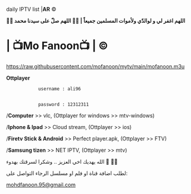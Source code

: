 daily IPTV list  |**AR** ©️

**🤲🤲 اللهم اغفر لي و لوالدّي ولأموات المسلمين جميعاً | 🤲🤲 اللهم صلّ على سيدنا محمد**


# | 📺Mo Fanoon📺 | ©️
https://raw.githubusercontent.com/mofanoon/mytv/main/mofanoon.m3u


**Ottplayer**   


                username : ali96


                password : 12312311

/**Computer** >> vlc, (Ottplayer for windows  >> mtv-windows)

/**Iphone & Ipad** >> Cloud stream, (Ottplayer  >> ios)

/**Firetv Stick & Android** >> Perfect player.apk, (Ottplayer  >> FTV)

/**Samsung tizen** >> NET IPTV, (Ottplayer   >> mtv)

الله يهديك اخي العزيز .. وشكرا لسرقتك بهدوء 🤲 🤣🤣


لطلب اضافة قناة او فلم او مسلسل الرجاء التواصل على:  

mohdfanoon.95@gmail.com
